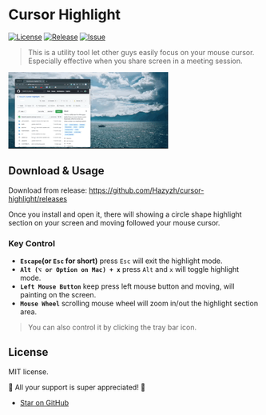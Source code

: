 # Cursor Highlight

[![License](https://img.shields.io/github/license/Hazyzh/cursor-highlight)](https://github.com/Hazyzh/cursor-highlight)
[![Release](https://img.shields.io/github/v/release/Hazyzh/cursor-highlight.svg)](https://github.com/Hazyzh/cursor-highlight/releases)
[![Issue](https://img.shields.io/github/issues/Hazyzh/cursor-highlight)](https://github.com/Hazyzh/cursor-highlight/issues)




> This is a utility tool let other guys easily focus on your mouse cursor. Especially effective when you share screen in a meeting session.

![demo picture](./readmeStatic/cursor_highlight_demo.gif)


## Download & Usage

Download from release: https://github.com/Hazyzh/cursor-highlight/releases

Once you install and open it, there will showing a circle shape highlight section on your screen and moving followed your mouse cursor.

### Key Control

- **`Escape`(or `Esc` for short)** press `Esc` will exit the highlight mode.
- **`Alt (⌥ or Option on Mac) + x`** press `Alt` and `x` will toggle highlight mode.
- **`Left Mouse Button`** keep press left mouse button and moving, will painting on the screen.
- **`Mouse Wheel`** scrolling mouse wheel will zoom in/out the highlight section area.

> You can also control it by clicking the tray bar icon.

## License

MIT license.

 🎉 All your support is super appreciated! 🎉

- [Star on GitHub](https://github.com/Hazyzh/cursor-highlight/stargazers)
